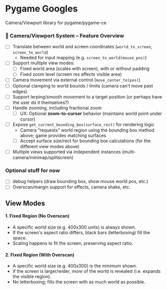 # Pygame Googles

Camera/Viewport library for pygame/pygame-ce

### 🧭 Camera/Viewport System – Feature Overview

- [ ] Translate between world and screen coordinates (`world_to_screen`, `screen_to_world`)
    - Needed for input mapping (e.g. `screen_to_world(mouse_pos)`)
- [ ] Support multiple view modes:
    - [ ] Fixed world area (scales with screen), with or without padding
    - [ ] Fixed zoom level (screen res affects visible area)
- [ ] Camera movement via external control (`move_center_to(pos)`)
- [ ] Optional clamping to world bounds / limits (camera can't move past edges)
- [ ] Support lerping/smooth movement to a target position (or perhaps have the user do it themselves?)
- [ ] Handle zooming, including fractional zoom
    - [ ] UX: Optional **zoom-to-cursor** behavior (maintains world point under cursor)
- [ ] Expose `get_current_bounding_box(surface_rect)` for rendering logic
    - Camera "requests" world region using the bounding box method above; game provides matching surfaces
    - [ ] Accept surface size/rect for bounding box calculations (for the different view modes above)
- [ ] Multiple views supported via independent instances (multi-camera/minimap/splitscreen)

### Optional stuff for now

- [ ] debug helpers (draw bounding box, show mouse world pos, etc.)
- [ ] Overscan/margin support for effects, camera shake, etc.

## View Modes

#### 1. Fixed Region (No Overscan)

- A specific world size (e.g. 400x300 units) is always shown.
- If the screen's aspect ratio differs, black bars (letterboxing) fill the space.
- Scaling happens to fit the screen, preserving aspect ratio.

#### 2. Fixed Region (With Overscan)

- A specific world size (e.g. 400x300) is the *minimum* shown.
- If the screen is larger/wider, *more* of the world is revealed (i.e. expands the visible region).
- No letterboxing; fills the screen with as much world as possible.

